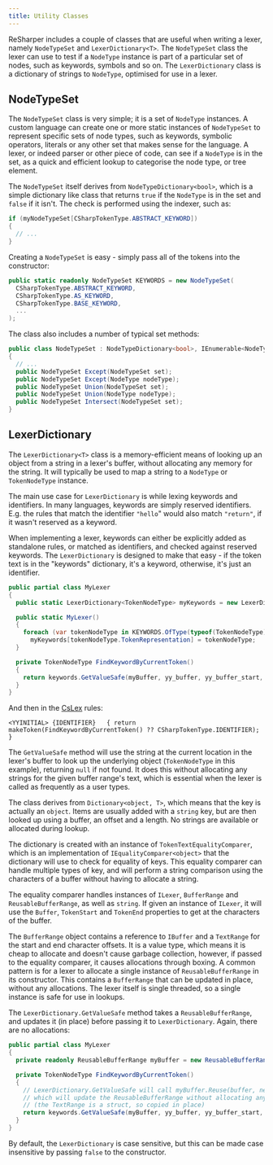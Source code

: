```yaml
---
title: Utility Classes
---
```


ReSharper includes a couple of classes that are useful when writing a lexer, namely `NodeTypeSet` and `LexerDictionary<T>`. The `NodeTypeSet` class the lexer can use to test if a `NodeType` instance is part of a particular set of nodes, such as keywords, symbols and so on. The `LexerDictionary` class is a dictionary of strings to `NodeType`, optimised for use in a lexer.

## NodeTypeSet

The `NodeTypeSet` class is very simple; it is a set of `NodeType` instances. A custom language can create one or more static instances of `NodeTypeSet` to represent specific sets of node types, such as keywords, symbolic operators, literals or any other set that makes sense for the language. A lexer, or indeed parser or other piece of code, can see if a `NodeType` is in the set, as a quick and efficient lookup to categorise the node type, or tree element.

The `NodeTypeSet` itself derives from `NodeTypeDictionary<bool>`, which is a simple dictionary like class that returns `true` if the `NodeType` is in the set and `false` if it isn't. The check is performed using the indexer, such as:

```csharp
if (myNodeTypeSet[CSharpTokenType.ABSTRACT_KEYWORD])
{
  // ...
}
```

Creating a `NodeTypeSet` is easy - simply pass all of the tokens into the constructor:

```csharp
public static readonly NodeTypeSet KEYWORDS = new NodeTypeSet(
  CSharpTokenType.ABSTRACT_KEYWORD,
  CSharpTokenType.AS_KEYWORD,
  CSharpTokenType.BASE_KEYWORD,
  ...
);
```

The class also includes a number of typical set methods:

```csharp
public class NodeTypeSet : NodeTypeDictionary<bool>, IEnumerable<NodeType>
{
  // ...
  public NodeTypeSet Except(NodeTypeSet set);
  public NodeTypeSet Except(NodeType nodeType);
  public NodeTypeSet Union(NodeTypeSet set);
  public NodeTypeSet Union(NodeType nodeType);
  public NodeTypeSet Intersect(NodeTypeSet set);
}
```

## LexerDictionary

The `LexerDictionary<T>` class is a memory-efficient means of looking up an object from a string in a lexer's buffer, without allocating any memory for the string. It will typically be used to map a string to a `NodeType` or `TokenNodeType` instance.

The main use case for `LexerDictionary` is while lexing keywords and identifiers. In many languages, keywords are simply reserved identifiers. E.g. the rules that match the identifier `"hello`" would also match `"return"`, if it wasn't reserved as a keyword.

When implementing a lexer, keywords can either be explicitly added as standalone rules, or matched as identifiers, and checked against reserved keywords. The `LexerDictionary` is designed to make that easy - if the token text is in the "keywords" dictionary, it's a keyword, otherwise, it's just an identifier.

```csharp
public partial class MyLexer
{
  public static LexerDictionary<TokenNodeType> myKeywords = new LexerDictionary<TokenNodeType>();

  public static MyLexer()
  {
    foreach (var tokenNodeType in KEYWORDS.OfType(typeof(TokenNodeType))
      myKeywords[tokenNodeType.TokenRepresentation] = tokenNodeType;
  }

  private TokenNodeType FindKeywordByCurrentToken()
  {
    return keywords.GetValueSafe(myBuffer, yy_buffer, yy_buffer_start, yy_buffer_end);
  }
}
```

And then in the [CsLex](CsLex.md) rules:

```
<YYINITIAL> {IDENTIFIER}   { return makeToken(FindKeywordByCurrentToken() ?? CSharpTokenType.IDENTIFIER); }
```

The `GetValueSafe` method will use the string at the current location in the lexer's buffer to look up the underlying object (`TokenNodeType` in this example), returning `null` if not found. It does this without allocating any strings for the given buffer range's text, which is essential when the lexer is called as frequently as a user types.

The class derives from `Dictionary<object, T>`, which means that the key is actually an `object`. Items are usually added with a `string` key, but are then looked up using a buffer, an offset and a length. No strings are available or allocated during lookup.

The dictionary is created with an instance of `TokenTextEqualityComparer`, which is an implementation of `IEqualityComparer<object>` that the dictionary will use to check for equality of keys. This equality comparer can handle multiple types of key, and will perform a string comparison using the characters of a buffer without having to allocate a string.

The equality comparer handles instances of `ILexer`, `BufferRange` and `ReusableBufferRange`, as well as `string`. If given an instance of `ILexer`, it will use the `Buffer`, `TokenStart` and `TokenEnd` properties to get at the characters of the buffer.

The `BufferRange` object contains a reference to `IBuffer` and a `TextRange` for the start and end character offsets. It is a value type, which means it is cheap to allocate and doesn't cause garbage collection, however, if passed to the equality comparer, it causes allocations through boxing. A common pattern is for a lexer to allocate a single instance of `ReusableBufferRange` in its constructor. This contains a `BufferRange` that can be updated in place, without any allocations. The lexer itself is single threaded, so a single instance is safe for use in lookups.

The `LexerDictionary.GetValueSafe` method takes a `ReusableBufferRange`, and updates it (in place) before passing it to `LexerDictionary`. Again, there are no allocations:

```csharp
public partial class MyLexer
{
  private readonly ReusableBufferRange myBuffer = new ReusableBufferRange();

  private TokenNodeType FindKeywordByCurrentToken()
  {
    // LexerDictionary.GetValueSafe will call myBuffer.Reuse(buffer, new TextRange(start, end))
    // which will update the ReusableBufferRange without allocating any memory
    // (the TextRange is a struct, so copied in place)
    return keywords.GetValueSafe(myBuffer, yy_buffer, yy_buffer_start, yy_buffer_end);
  }
}
```

By default, the `LexerDictionary` is case sensitive, but this can be made case insensitive by passing `false` to the constructor.
